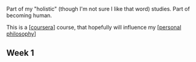 ---
---


Part of my "holistic" (though I'm not sure I like that word) studies. Part of becoming human.

This is a [[coursera]] course, that hopefully will influence my [[personal philosophy]]

## Week 1

[//begin]: # "Autogenerated link references for markdown compatibility"
[coursera]: coursera "coursera"
[personal philosophy]: personal-philosophy "personal-philosophy"
[//end]: # "Autogenerated link references"